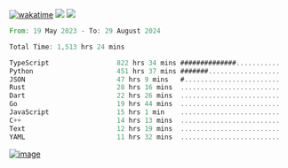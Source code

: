 [![wakatime](https://wakatime.com/badge/user/00eead22-fb14-4dd0-ab8a-3625cafbd50d.svg)](https://wakatime.com/@00eead22-fb14-4dd0-ab8a-3625cafbd50d)
![](https://komarev.com/ghpvc/?username=flatypus)
![](https://pixel.flatypus.me/flatypus?type=tracker)
<!--START_SECTION:waka-->

```rust
From: 19 May 2023 - To: 29 August 2024

Total Time: 1,513 hrs 24 mins

TypeScript                 822 hrs 34 mins ##############...........   54.14 %
Python                     451 hrs 37 mins #######..................   29.73 %
JSON                       47 hrs 9 mins   #........................   03.10 %
Rust                       28 hrs 16 mins  .........................   01.86 %
Dart                       22 hrs 26 mins  .........................   01.48 %
Go                         19 hrs 44 mins  .........................   01.30 %
JavaScript                 15 hrs 1 min    .........................   00.99 %
C++                        14 hrs 13 mins  .........................   00.94 %
Text                       12 hrs 19 mins  .........................   00.81 %
YAML                       11 hrs 32 mins  .........................   00.76 %
```

<!--END_SECTION:waka-->
[<img alt="image" src="https://github.com/flatypus/flatypus/assets/68029599/0a302dc1-501c-43a0-ae8d-37ec4817f3bd">](https://flatypus.me)

